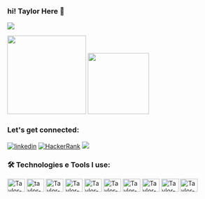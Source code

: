 ### hi! Taylor Here 🚀

![](https://estruyf-github.azurewebsites.net/api/VisitorHit?user=TaylorGomes&repo=GabrielFerretto&countColorcountColor)
<br/>

<div>
  <img height="180em" src="https://github-readme-stats.vercel.app/api?username=TaylorGomes&show_icons=true&theme=tokyonight"/>
  <img height="140em" src="https://github-readme-stats.vercel.app/api/top-langs/?username=TaylorGomes&layout=compact&theme=tokyonight"/>
</div>

###  Let's get connected:

[![linkedin](https://img.shields.io/badge/LinkedIn-0077B5?style=for-the-badge&logo=linkedin&logoColor=white)](https://www.linkedin.com/in/taylor-pereira-gomes-da-costa)
[![HackerRank](https://img.shields.io/badge/-Hackerrank-2EC866?style=for-the-badge&logo=HackerRank&logoColor=white)](https://www.hackerrank.com/TaylorCosta)
<a href = "mailto:taylorgomesdacosta@gmail.com"><img src="https://img.shields.io/badge/-Gmail-%23333?style=for-the-badge&logo=gmail&logoColor=white" target="_blank"></a>

### 🛠️ Technologies e Tools I use:

<div>
<img align="center" alt="Taylor-html" height="30" width="40" src="https://cdn.jsdelivr.net/gh/devicons/devicon/icons/html5/html5-original-wordmark.svg"/>
<img align="center" alt="taylor-css" height="30" width="40" src="https://cdn.jsdelivr.net/gh/devicons/devicon/icons/css3/css3-original.svg"/>
<img align="center" alt="Taylor-java" height="30" width="40" src="https://cdn.jsdelivr.net/gh/devicons/devicon/icons/java/java-original-wordmark.svg"/>
<img align="center" alt="Taylor-Javascript" height="30" width="40" src="https://cdn.jsdelivr.net/gh/devicons/devicon/icons/javascript/javascript-original.svg"/>
<img align="center" alt="Taylor-Python" height="30" width="40" src="https://cdn.jsdelivr.net/gh/devicons/devicon/icons/python/python-original-wordmark.svg"/>
<img align="center" alt="Taylor-Spring" height="30" width="40" src="https://cdn.jsdelivr.net/gh/devicons/devicon/icons/spring/spring-original-wordmark.svg"/>
<img align="center" alt="Taylor-mySQL" height="30" width="40" src="https://cdn.jsdelivr.net/gh/devicons/devicon/icons/mysql/mysql-original-wordmark.svg"/> 
<img align="center" alt="Taylor-mongodb" height="30" width="40" src="https://cdn.jsdelivr.net/gh/devicons/devicon/icons/mongodb/mongodb-original-wordmark.svg"/>  
<img align="center" alt="Taylor-linux" height="30" width="40" src="https://cdn.jsdelivr.net/gh/devicons/devicon/icons/linux/linux-original.svg"/>
<img align="center" alt="Taylor-aws" height="30" width="40" src="https://cdn.jsdelivr.net/gh/devicons/devicon/icons/amazonwebservices/amazonwebservices-original-wordmark.svg"/>  



</div>
<!--
**TaylorGomes/TaylorGomes** is a ✨ _special_ ✨ repository because its `README.md` (this file) appears on your GitHub profile.

Here are some ideas to get you started:

- 🔭 I’m currently working on ...
- 🌱 I’m currently learning ...
- 👯 I’m looking to collaborate on ...
- 🤔 I’m looking for help with ...
- 💬 Ask me about ...
- 📫 How to reach me: ...
- 😄 Pronouns: ...
- ⚡ Fun fact: ...
-->
